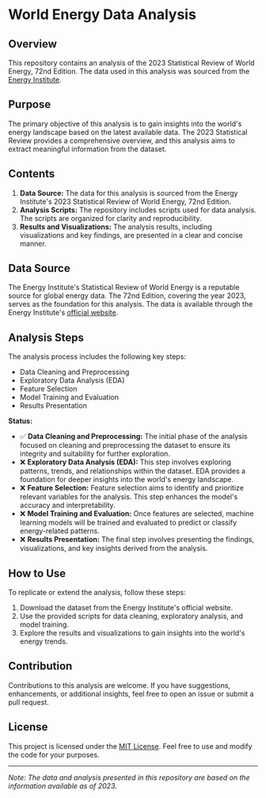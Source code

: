 # World Energy Data Analysis

## Overview
This repository contains an analysis of the 2023 Statistical Review of World Energy, 72nd Edition. The data used in this analysis was sourced from the [Energy Institute](https://www.energyinst.org/).

## Purpose
The primary objective of this analysis is to gain insights into the world's energy landscape based on the latest available data. The 2023 Statistical Review provides a comprehensive overview, and this analysis aims to extract meaningful information from the dataset.

## Contents
1. **Data Source:** The data for this analysis is sourced from the Energy Institute's 2023 Statistical Review of World Energy, 72nd Edition.
2. **Analysis Scripts:** The repository includes scripts used for data analysis. The scripts are organized for clarity and reproducibility.
3. **Results and Visualizations:** The analysis results, including visualizations and key findings, are presented in a clear and concise manner.

## Data Source
The Energy Institute's Statistical Review of World Energy is a reputable source for global energy data. The 72nd Edition, covering the year 2023, serves as the foundation for this analysis. The data is available through the Energy Institute's [official website](https://www.energyinst.org/).

## Analysis Steps
The analysis process includes the following key steps:
- Data Cleaning and Preprocessing
- Exploratory Data Analysis (EDA)
- Feature Selection
- Model Training and Evaluation
- Results Presentation

**Status:**
- ✅ **Data Cleaning and Preprocessing:** The initial phase of the analysis focused on cleaning and preprocessing the dataset to ensure its integrity and suitability for further exploration.
- ❌ **Exploratory Data Analysis (EDA):** This step involves exploring patterns, trends, and relationships within the dataset. EDA provides a foundation for deeper insights into the world's energy landscape.
- ❌ **Feature Selection:** Feature selection aims to identify and prioritize relevant variables for the analysis. This step enhances the model's accuracy and interpretability.
- ❌ **Model Training and Evaluation:** Once features are selected, machine learning models will be trained and evaluated to predict or classify energy-related patterns.
- ❌ **Results Presentation:** The final step involves presenting the findings, visualizations, and key insights derived from the analysis.

## How to Use
To replicate or extend the analysis, follow these steps:
1. Download the dataset from the Energy Institute's official website.
2. Use the provided scripts for data cleaning, exploratory analysis, and model training.
3. Explore the results and visualizations to gain insights into the world's energy trends.

## Contribution
Contributions to this analysis are welcome. If you have suggestions, enhancements, or additional insights, feel free to open an issue or submit a pull request.

## License
This project is licensed under the [MIT License](LICENSE). Feel free to use and modify the code for your purposes.

--- 

*Note: The data and analysis presented in this repository are based on the information available as of 2023.*
